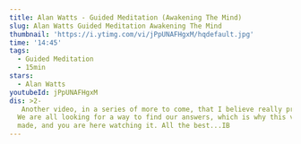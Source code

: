 ```yaml
---
title: Alan Watts - Guided Meditation (Awakening The Mind)
slug: Alan Watts Guided Meditation Awakening The Mind
thumbnail: 'https://i.ytimg.com/vi/jPpUNAFHgxM/hqdefault.jpg'
time: '14:45'
tags:
  - Guided Meditation
  - 15min
stars:
  - Alan Watts
youtubeId: jPpUNAFHgxM
dis: >2-
   Another video, in a series of more to come, that I believe really provides relief from perspective. Here is Alan Watts, a name which needs no introduction, sharing his method of obtaining self awareness. I then enhanced the audio quality, and paired it with a song that I felt was suitable and would sync nicely with his words.
  We are all looking for a way to find our answers, which is why this video was
  made, and you are here watching it. All the best...IB
---
```


